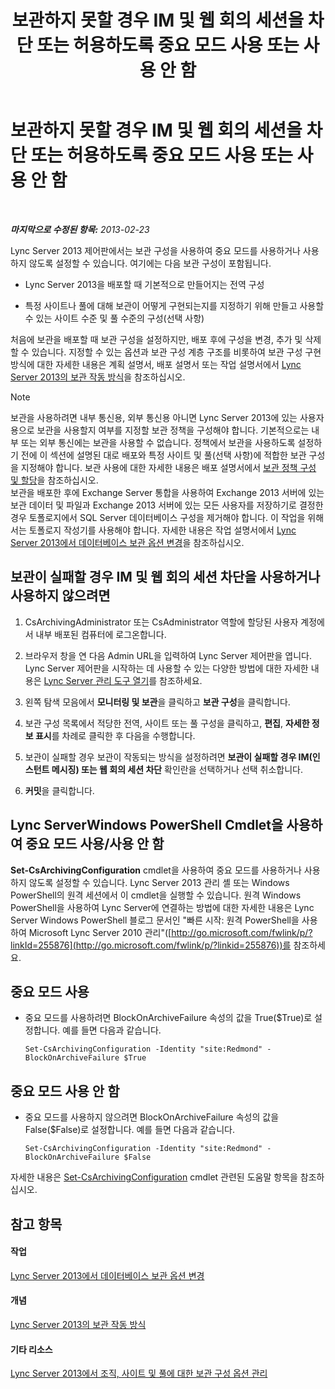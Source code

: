 ﻿---
title: 보관하지 못할 경우 IM 및 웹 회의 세션을 차단 또는 허용하도록 중요 모드 사용 또는 사용 안 함
TOCTitle: 보관하지 못할 경우 IM 및 웹 회의 세션을 차단 또는 허용하도록 중요 모드 사용 또는 사용 안 함
ms:assetid: fafdcd2e-b778-4ed5-a25f-09208aa3b699
ms:mtpsurl: https://technet.microsoft.com/ko-kr/library/Gg182609(v=OCS.15)
ms:contentKeyID: 49305599
ms.date: 08/24/2015
mtps_version: v=OCS.15
ms.translationtype: HT
---

# 보관하지 못할 경우 IM 및 웹 회의 세션을 차단 또는 허용하도록 중요 모드 사용 또는 사용 안 함

 

_**마지막으로 수정된 항목:** 2013-02-23_

Lync Server 2013 제어판에서는 보관 구성을 사용하여 중요 모드를 사용하거나 사용하지 않도록 설정할 수 있습니다. 여기에는 다음 보관 구성이 포함됩니다.

  - Lync Server 2013을 배포할 때 기본적으로 만들어지는 전역 구성

  - 특정 사이트나 풀에 대해 보관이 어떻게 구현되는지를 지정하기 위해 만들고 사용할 수 있는 사이트 수준 및 풀 수준의 구성(선택 사항)

처음에 보관을 배포할 때 보관 구성을 설정하지만, 배포 후에 구성을 변경, 추가 및 삭제할 수 있습니다. 지정할 수 있는 옵션과 보관 구성 계층 구조를 비롯하여 보관 구성 구현 방식에 대한 자세한 내용은 계획 설명서, 배포 설명서 또는 작업 설명서에서 [Lync Server 2013의 보관 작동 방식](lync-server-2013-how-archiving-works.md)을 참조하십시오.


> [!NOTE]
> 보관을 사용하려면 내부 통신용, 외부 통신용 아니면 Lync Server 2013에 있는 사용자용으로 보관을 사용할지 여부를 지정할 보관 정책을 구성해야 합니다. 기본적으로는 내부 또는 외부 통신에는 보관을 사용할 수 없습니다. 정책에서 보관을 사용하도록 설정하기 전에 이 섹션에 설명된 대로 배포와 특정 사이트 및 풀(선택 사항)에 적합한 보관 구성을 지정해야 합니다. 보관 사용에 대한 자세한 내용은 배포 설명서에서 <A href="lync-server-2013-configuring-and-assigning-archiving-policies.md">보관 정책 구성 및 할당</A>을 참조하십시오.<BR>보관을 배포한 후에 Exchange Server 통합을 사용하여 Exchange 2013 서버에 있는 보관 데이터 및 파일과 Exchange 2013 서버에 있는 모든 사용자를 저장하기로 결정한 경우 토폴로지에서 SQL Server 데이터베이스 구성을 제거해야 합니다. 이 작업을 위해서는 토폴로지 작성기를 사용해야 합니다. 자세한 내용은 작업 설명서에서 <A href="lync-server-2013-changing-archiving-database-options.md">Lync Server 2013에서 데이터베이스 보관 옵션 변경</A>을 참조하십시오.



## 보관이 실패할 경우 IM 및 웹 회의 세션 차단을 사용하거나 사용하지 않으려면

1.  CsArchivingAdministrator 또는 CsAdministrator 역할에 할당된 사용자 계정에서 내부 배포된 컴퓨터에 로그온합니다.

2.  브라우저 창을 연 다음 Admin URL을 입력하여 Lync Server 제어판을 엽니다. Lync Server 제어판을 시작하는 데 사용할 수 있는 다양한 방법에 대한 자세한 내용은 [Lync Server 관리 도구 열기](lync-server-2013-open-lync-server-administrative-tools.md)를 참조하세요.

3.  왼쪽 탐색 모음에서 **모니터링 및 보관**을 클릭하고 **보관 구성**을 클릭합니다.

4.  보관 구성 목록에서 적당한 전역, 사이트 또는 풀 구성을 클릭하고, **편집**, **자세한 정보 표시**를 차례로 클릭한 후 다음을 수행합니다.

5.  보관이 실패할 경우 보관이 작동되는 방식을 설정하려면 **보관이 실패할 경우 IM(인스턴트 메시징) 또는 웹 회의 세션 차단** 확인란을 선택하거나 선택 취소합니다.

6.  **커밋**을 클릭합니다.

## Lync ServerWindows PowerShell Cmdlet을 사용하여 중요 모드 사용/사용 안 함

**Set-CsArchivingConfiguration** cmdlet을 사용하여 중요 모드를 사용하거나 사용하지 않도록 설정할 수 있습니다. Lync Server 2013 관리 셸 또는 Windows PowerShell의 원격 세션에서 이 cmdlet을 실행할 수 있습니다. 원격 Windows PowerShell을 사용하여 Lync Server에 연결하는 방법에 대한 자세한 내용은 Lync Server Windows PowerShell 블로그 문서인 "빠른 시작: 원격 PowerShell을 사용하여 Microsoft Lync Server 2010 관리"([http://go.microsoft.com/fwlink/p/?linkId=255876](http://go.microsoft.com/fwlink/p/?linkid=255876))를 참조하세요.

## 중요 모드 사용

  - 중요 모드를 사용하려면 BlockOnArchiveFailure 속성의 값을 True($True)로 설정합니다. 예를 들면 다음과 같습니다.
    
        Set-CsArchivingConfiguration -Identity "site:Redmond" -BlockOnArchiveFailure $True

## 중요 모드 사용 안 함

  - 중요 모드를 사용하지 않으려면 BlockOnArchiveFailure 속성의 값을 False($False)로 설정합니다. 예를 들면 다음과 같습니다.
    
        Set-CsArchivingConfiguration -Identity "site:Redmond" -BlockOnArchiveFailure $False

자세한 내용은 [Set-CsArchivingConfiguration](set-csarchivingconfiguration.md) cmdlet 관련된 도움말 항목을 참조하십시오.

## 참고 항목

#### 작업

[Lync Server 2013에서 데이터베이스 보관 옵션 변경](lync-server-2013-changing-archiving-database-options.md)  

#### 개념

[Lync Server 2013의 보관 작동 방식](lync-server-2013-how-archiving-works.md)  

#### 기타 리소스

[Lync Server 2013에서 조직, 사이트 및 풀에 대한 보관 구성 옵션 관리](lync-server-2013-managing-archiving-configuration-options-for-your-organization-sites-and-pools.md)

